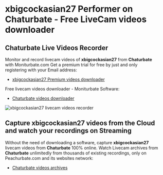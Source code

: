 # xbigcockasian27 Performer on Chaturbate - Free LiveCam videos downloader

## Chaturbate Live Videos Recorder

Monitor and record livecam videos of **xbigcockasian27** from **Chaturbate** with Moniturbate.com
Get a premium trial for free by just and only registering with your Email address:
* [xbigcockasian27 Premium videos downloader](https://moniturbate.com/request-demo-licence-key.html)

Free livecam videos downloader - Moniturbate Software:
* [Chaturbate videos downloader](https://moniturbate.com/moniturbate-download-software.html)

![xbigcockasian27 livecam videos recorder](https://peachurnet.com/templates/moniturbate-software.png)


## Capture xbigcockasian27 videos from the Cloud and watch your recordings on Streaming

Without the need of downloading a software, capture **xbigcockasian27** livecam videos from **Chaturbate** 100% online.
Watch Livecam archives from **Chaturbate** unlimitedly from thousands of existing recordings, only on Peachurbate.com and its websites network:
* [Chaturbate videos archives](https://peachurnet.com/)